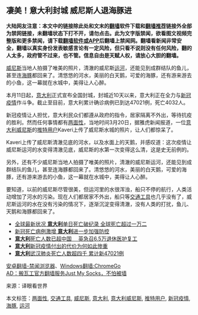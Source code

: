  <h2>凄美！意大利封城 威尼斯人退海豚进</h2> <div class="notice"><b>大陆网友注意：本文中的链接除此处和文末的<a href="https://github.com/bannedbook/fanqiang" >翻墙</a>软件下载和<a href="https://github.com/killgcd/justmysocks/blob/master/README.md">翻墙推荐</a>链接外全部为禁网链接，未翻墙状态下打不开，请勿点击。此为文字版禁闻，欲看图文视频完整版和更多禁闻，请下载<a href="https://github.com/bannedbook/fanqiang">翻墙软件或APP</a>后翻墙上禁闻网。翻墙看新闻非常安全，翻墙以真实身份发表敏感言论有一定风险，但只看不说则没有任何风险，翻的人太多，政府管不过来，也不管。信息自由是天赋人权，请放心大胆的翻墙。</b></div>  <div class="entry"> <p id="summary"><a href="https://www.bannedbook.org/bnews/tag/%e5%a8%81%e5%b0%bc%e6%96%af/" class="st_tag internal_tag" rel="tag" title="标签 威尼斯 下的日志">威尼斯</a>当地人拍摄了唯美的照片，清澈的威尼斯<a href="https://www.bannedbook.org/bnews/tag/%E8%BF%90%E6%B2%B3/" class="st_tag internal_tag" rel="tag" title="标签 运河 下的日志">运河</a>，还能见到成群结队的鱼儿，甚至连<a href="https://www.bannedbook.org/bnews/tag/%e6%b5%b7%e8%b1%9a/" class="st_tag internal_tag" rel="tag" title="标签 海豚 下的日志">海豚</a>都回来了。清悠悠的河水，美丽的白天鹅，可爱的海豚，还有游来游去的小鱼，这一幕就在水城中，美得让人心醉。</p> <p>本月11日起，<a href="https://www.bannedbook.org/bnews/tag/%e6%84%8f%e5%a4%a7%e5%88%a9/" class="st_tag internal_tag" rel="tag" title="标签 意大利 下的日志">意大利</a>正式宣布全国封城，封城近10天以来，意大利正在全力与<a href="https://www.bannedbook.org/bnews/tag/%e6%96%b0%e5%86%a0%e7%96%ab%e6%83%85/" class="st_tag internal_tag" rel="tag" title="标签 新冠疫情 下的日志">新冠疫情</a>作斗争。截止至目前，意大利累计确诊病例已到达47021例，死亡4032人。</p> <p>新冠疫情让人担忧，意大利民众们都遵从政府的指令，居家隔离不外出，等待抗疫的胜利。然而任何事情都有<a href="https://www.bannedbook.org/bnews/tag/%E4%B8%A4%E9%9D%A2%E6%80%A7/" class="st_tag internal_tag" rel="tag" title="标签 两面性 下的日志">两面性</a>，当地时间3月20日，据雅虎新闻报道，一位<a href="https://www.bannedbook.org/bnews/tag/%E6%84%8F%E5%A4%A7%E5%88%A9%E5%A8%81%E5%B0%BC%E6%96%AF/" class="st_tag internal_tag" rel="tag" title="标签 意大利威尼斯 下的日志">意大利威尼斯</a>的<a href="https://www.bannedbook.org/bnews/tag/%E6%8E%A8%E7%89%B9%E7%94%A8%E6%88%B7/" class="st_tag internal_tag" rel="tag" title="标签 推特用户 下的日志">推特用户</a>Kaveri上传了威尼斯水城的照片，让人们都惊呆了。</p> <p>Kaveri上传了威尼斯清澈见底的河水，以及水面上的天鹅，并感叹道：这次疫情让威尼斯运河的水变得清澈见底，威尼斯的水第一次变得这么清，这是史无前例的。</p>  <p>另外，还有不少威尼斯当地人拍摄了唯美的照片，清澈的威尼斯运河，还能见到成群结队的鱼儿，甚至连海豚都回来了。清悠悠的河水，美丽的白天鹅，可爱的海豚，还有游来游去的小鱼，这一幕就在水城中，美得让人心醉。</p> <p>要知道，以前的威尼斯尽管很美，但运河里的水很浑浊，船只不停的航行，人类活动增加了河水的污染。现在人们都居家不外出，船只等<a href="https://www.bannedbook.org/bnews/tag/%E4%BA%A4%E9%80%9A%E5%B7%A5%E5%85%B7/" class="st_tag internal_tag" rel="tag" title="标签 交通工具 下的日志">交通工具</a>也几乎没有了，威尼斯运河的水在没有污染的情况下，逐渐沉淀变得清澈，没有人类的打扰，鱼儿、天鹅和海豚都回来了。</p> <ul class='op-related-articles' title='相关阅读'> <li><a href='https://www.bannedbook.org/bnews/cbnews/20200322/1297989.html' target='_blank'>全球最新状况 <b>意大利</b>单日死亡破纪录 全球死亡超过一万二</a></li> <li><a href='https://www.bannedbook.org/bnews/worldnews/20200322/1297970.html' target='_blank'>新冠死亡病例激增 <b>意大利</b>进一步加强防控</a></li> <li><a href='https://www.bannedbook.org/bnews/headline/20200321/1297893.html' target='_blank'><b>意大利</b>死亡人数已超中国　  英急召6.5万退休医护复工</a></li> <li><a href='https://www.bannedbook.org/bnews/baitai/20200321/1297833.html' target='_blank'><b>意大利</b>新冠疫情付出的代价为何如此惨重</a></li> <li><a href='https://www.bannedbook.org/bnews/baitai/20200321/1297826.html' target='_blank'><b>意大利</b>武汉肺炎死亡人数超四千 累计新47021例</a></li> </ul> <div class="texttj"> <a href="https://github.com/bannedbook/fanqiang/wiki/%E5%AE%89%E5%8D%93%E7%BF%BB%E5%A2%99-%E7%A6%81%E9%97%BB%E6%B5%8F%E8%A7%88%E5%99%A8" target="_blank">安卓翻墙-禁闻浏览器</a>、<a href="https://github.com/bannedbook/fanqiang/wiki/Chrome%E4%B8%80%E9%94%AE%E7%BF%BB%E5%A2%99%E5%8C%85" target="_blank">Windows翻墙:ChromeGo</a><br/> <a href="https://github.com/killgcd/justmysocks/blob/master/README.md" target="_blank">AD：搬瓦工官方翻墙服务Just My Socks，不怕被墙</a> </div><p> 来源：译眼看世界 </p><a name='sharetosocial'></a>           </div><!--END ENTRY--> <div class="postfooter"> <div>本文标签：<a href="https://www.bannedbook.org/bnews/tag/%E4%B8%A4%E9%9D%A2%E6%80%A7/" rel="tag">两面性</a>, <a href="https://www.bannedbook.org/bnews/tag/%E4%BA%A4%E9%80%9A%E5%B7%A5%E5%85%B7/" rel="tag">交通工具</a>, <a href="https://www.bannedbook.org/bnews/tag/%e5%a8%81%e5%b0%bc%e6%96%af/" rel="tag">威尼斯</a>, <a href="https://www.bannedbook.org/bnews/tag/%e6%84%8f%e5%a4%a7%e5%88%a9/" rel="tag">意大利</a>, <a href="https://www.bannedbook.org/bnews/tag/%E6%84%8F%E5%A4%A7%E5%88%A9%E5%A8%81%E5%B0%BC%E6%96%AF/" rel="tag">意大利威尼斯</a>, <a href="https://www.bannedbook.org/bnews/tag/%E6%8E%A8%E7%89%B9%E7%94%A8%E6%88%B7/" rel="tag">推特用户</a>, <a href="https://www.bannedbook.org/bnews/tag/%e6%96%b0%e5%86%a0%e7%96%ab%e6%83%85/" rel="tag">新冠疫情</a>, <a href="https://www.bannedbook.org/bnews/tag/%e6%b5%b7%e8%b1%9a/" rel="tag">海豚</a>, <a href="https://www.bannedbook.org/bnews/tag/%E8%BF%90%E6%B2%B3/" rel="tag">运河</a></div>  </div><!--END POSTFOOTER--> 